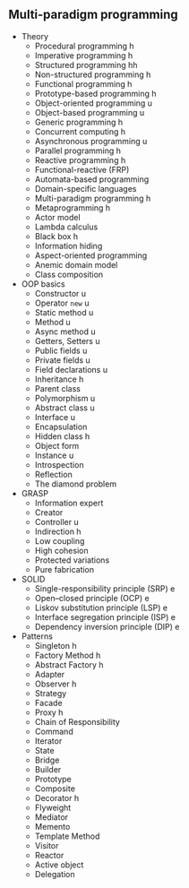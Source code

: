 ## Multi-paradigm programming

- Theory
  - Procedural programming h
  - Imperative programming h
  - Structured programming hh
  - Non-structured programming h 
  - Functional programming h
  - Prototype-based programming h
  - Object-oriented programming u
  - Object-based programming u
  - Generic programming h
  - Concurrent computing h
  - Asynchronous programming u
  - Parallel programming h
  - Reactive programming h
  - Functional-reactive (FRP)
  - Automata-based programming
  - Domain-specific languages
  - Multi-paradigm programming h
  - Metaprogramming h
  - Actor model
  - Lambda calculus
  - Black box h
  - Information hiding
  - Aspect-oriented programming
  - Anemic domain model
  - Class composition
- OOP basics
  - Constructor u
  - Operator `new` u
  - Static method u
  - Method u 
  - Async method u
  - Getters, Setters u
  - Public fields u
  - Private fields u
  - Field declarations u
  - Inheritance h
  - Parent class
  - Polymorphism u
  - Abstract class u
  - Interface u
  - Encapsulation
  - Hidden class h
  - Object form
  - Instance u
  - Introspection 
  - Reflection
  - The diamond problem
- GRASP
  - Information expert
  - Creator
  - Controller u
  - Indirection h
  - Low coupling
  - High cohesion
  - Protected variations
  - Pure fabrication
- SOLID
  - Single-responsibility principle (SRP) e
  - Open–closed principle (OCP) e
  - Liskov substitution principle (LSP) e
  - Interface segregation principle (ISP) e
  - Dependency inversion principle (DIP) e
- Patterns
  - Singleton h
  - Factory Method h
  - Abstract Factory h
  - Adapter
  - Observer h
  - Strategy 
  - Facade
  - Proxy h
  - Chain of Responsibility 
  - Command
  - Iterator
  - State
  - Bridge
  - Builder
  - Prototype
  - Composite
  - Decorator h
  - Flyweight
  - Mediator
  - Memento
  - Template Method
  - Visitor
  - Reactor
  - Active object
  - Delegation
